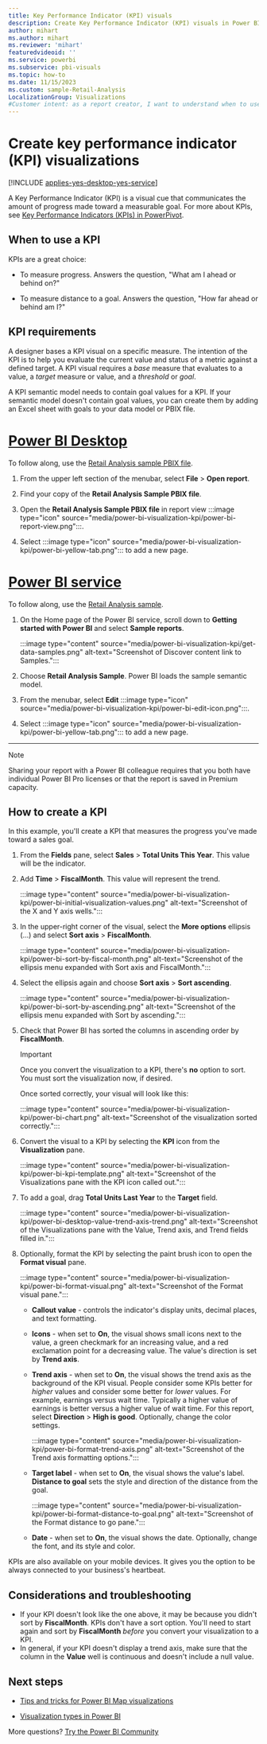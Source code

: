 ```yaml
---
title: Key Performance Indicator (KPI) visuals
description: Create Key Performance Indicator (KPI) visuals in Power BI 
author: mihart
ms.author: mihart
ms.reviewer: 'mihart'
featuredvideoid: ''
ms.service: powerbi
ms.subservice: pbi-visuals
ms.topic: how-to
ms.date: 11/15/2023
ms.custom: sample-Retail-Analysis
LocalizationGroup: Visualizations
#Customer intent: as a report creator, I want to understand when to use a KPI to visualize my data because there are so many different visual types, I want to be sure that a KPI is the best choice for my intent.  
---
```


# Create key performance indicator (KPI) visualizations

[!INCLUDE [applies-yes-desktop-yes-service](../includes/applies-yes-desktop-yes-service.md)]

A Key Performance Indicator (KPI) is a visual cue that communicates the amount of progress made toward a measurable goal. For more about KPIs, see [Key Performance Indicators (KPIs) in PowerPivot](https://support.office.com/article/Key-Performance-Indicators-KPIs-in-Power-Pivot-E653EDEF-8A21-40E4-9ECE-83A6C8C306AA).


## When to use a KPI

KPIs are a great choice:

* To measure progress. Answers the question, "What am I ahead or behind on?"

* To measure distance to a goal. Answers the question, "How far ahead or behind am I?"

## KPI requirements

A designer bases a KPI visual on a specific measure. The intention of the KPI is to help you evaluate the current value and status of a metric against a defined target. A KPI visual requires a *base* measure that evaluates to a value, a *target* measure or value, and a *threshold* or *goal*.

A KPI semantic model needs to contain goal values for a KPI. If your semantic model doesn't contain goal values, you can create them by adding an Excel sheet with goals to your data model or PBIX file.

# [Power BI Desktop](#tab/powerbi-desktop)

To follow along, use the [Retail Analysis sample PBIX file](https://download.microsoft.com/download/9/6/D/96DDC2FF-2568-491D-AAFA-AFDD6F763AE3/Retail%20Analysis%20Sample%20PBIX.pbix).

1. From the upper left section of the menubar, select **File** \> **Open report**.

1. Find your copy of the **Retail Analysis Sample PBIX file**.

1. Open the **Retail Analysis Sample PBIX file** in report view :::image type="icon" source="media/power-bi-visualization-kpi/power-bi-report-view.png":::.

1. Select :::image type="icon" source="media/power-bi-visualization-kpi/power-bi-yellow-tab.png"::: to add a new page.

# [Power BI service](#tab/powerbi-service)

To follow along, use the [Retail Analysis sample](../create-reports/sample-retail-analysis.md).

1. On the Home page of the Power BI service, scroll down to **Getting started with Power BI** and select **Sample reports**.

    :::image type="content" source="media/power-bi-visualization-kpi/get-data-samples.png" alt-text="Screenshot of Discover content link to Samples.":::

1. Choose **Retail Analysis Sample**. Power BI loads the sample semantic model.

1. From the menubar, select **Edit** :::image type="icon" source="media/power-bi-visualization-kpi/power-bi-edit-icon.png":::.

1. Select :::image type="icon" source="media/power-bi-visualization-kpi/power-bi-yellow-tab.png"::: to add a new page.

---

> [!NOTE]
> Sharing your report with a Power BI colleague requires that you both have individual Power BI Pro licenses or that the report is saved in Premium capacity.

## How to create a KPI

In this example, you'll create a KPI that measures the progress you've made toward a sales goal.

1. From the **Fields** pane, select **Sales** \> **Total Units This Year**.  This value will be the indicator.

1. Add **Time** \> **FiscalMonth**.  This value will represent the trend.

    :::image type="content" source="media/power-bi-visualization-kpi/power-bi-initial-visualization-values.png" alt-text="Screenshot of the X and Y axis wells.":::

1. In the upper-right corner of the visual, select the **More options** ellipsis (...) and select **Sort axis** \> **FiscalMonth**.

    :::image type="content" source="media/power-bi-visualization-kpi/power-bi-sort-by-fiscal-month.png" alt-text="Screenshot of the ellipsis menu expanded with Sort axis and FiscalMonth.":::

1. Select the ellipsis again and choose **Sort axis** \> **Sort ascending**.

    :::image type="content" source="media/power-bi-visualization-kpi/power-bi-sort-by-ascending.png" alt-text="Screenshot of the ellipsis menu expanded with Sort by ascending.":::

1. Check that Power BI has sorted the columns in ascending order by **FiscalMonth**.

    > [!IMPORTANT]
    > Once you convert the visualization to a KPI, there's **no** option to sort. You must sort the visualization now, if desired.

    Once sorted correctly, your visual will look like this:

    :::image type="content" source="media/power-bi-visualization-kpi/power-bi-chart.png" alt-text="Screenshot of the visualization sorted correctly.":::

1. Convert the visual to a KPI by selecting the **KPI** icon from the **Visualization** pane.

    :::image type="content" source="media/power-bi-visualization-kpi/power-bi-kpi-template.png" alt-text="Screenshot of the Visualizations pane with the KPI icon called out.":::

1. To add a goal, drag **Total Units Last Year** to the **Target** field.

    :::image type="content" source="media/power-bi-visualization-kpi/power-bi-desktop-value-trend-axis-trend.png" alt-text="Screenshot of the Visualizations pane with the Value, Trend axis, and Trend fields filled in.":::

1. Optionally, format the KPI by selecting the paint brush icon to open the **Format visual** pane.

    :::image type="content" source="media/power-bi-visualization-kpi/power-bi-format-visual.png" alt-text="Screenshot of the Format visual pane.":::

    * **Callout value** - controls the indicator's display units, decimal places, and text formatting.

    * **Icons** - when set to **On**, the visual shows small icons next to the value, a green checkmark for an increasing value, and a red exclamation point for a decreasing value. The value's direction is set by **Trend axis**.

    * **Trend axis** - when set to **On**, the visual shows the trend axis as the background of the KPI visual. People consider some KPIs better for *higher* values and consider some better for *lower* values. For example, earnings versus wait time. Typically a higher value of earnings is better versus a higher value of wait time. For this report, select **Direction** \> **High is good**. Optionally, change the color settings.

        :::image type="content" source="media/power-bi-visualization-kpi/power-bi-format-trend-axis.png" alt-text="Screenshot of the Trend axis formatting options.":::

    * **Target label** - when set to **On**, the visual shows the value's label. **Distance to goal** sets the style and direction of the distance from the goal.

        :::image type="content" source="media/power-bi-visualization-kpi/power-bi-format-distance-to-goal.png" alt-text="Screenshot of the Format distance to go pane.":::

    * **Date** - when set to **On**, the visual shows the date. Optionally, change the font, and its style and color.

KPIs are also available on your mobile devices. It gives you the option to be always connected to your business's heartbeat.

## Considerations and troubleshooting

- If your KPI doesn't look like the one above, it may be because you didn't sort by **FiscalMonth**. KPIs don't have a sort option. You'll need to start again and sort by **FiscalMonth** *before* you convert your visualization to a KPI.   
- In general, if your KPI doesn't display a trend axis, make sure that the column in the **Value** well is continuous and doesn't include a null value.

## Next steps

* [Tips and tricks for Power BI Map visualizations](power-bi-map-tips-and-tricks.md)

* [Visualization types in Power BI](power-bi-visualization-types-for-reports-and-q-and-a.md)

More questions? [Try the Power BI Community](https://community.powerbi.com/)
